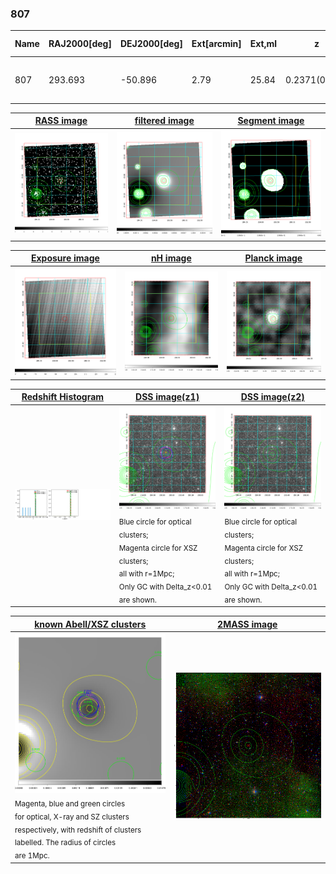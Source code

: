 <div STYLE="page-break-after: always;"></div>

### 807

|Name|RAJ2000[deg]|DEJ2000[deg] |Ext[arcmin]| Ext,ml | z | z_src| C|GC(XSZ,Delta_z<0.01)| GC(OPT,Delta_z<0.01)|GC| R_sig[arcmin] | R500[arcmin] | R500[Mpc]| CRsig[c/s] | CR500[c/s] |L500[1E44 erg/s]|F500[1E-12 erg/s/cm^2]| M500[1E14 Msun]|Tx[keV]|Cnt_sig|Beta|Rc[arcmin]|Comment|Alias|
|---|---|---|---|---|---|------|---|--------|---------|----------|---|---|---|---|---|---|---|---|---|---|---|---|---|---|
|807| 293.693| -50.896| 2.79| 25.84| 0.2371(0.000)| z_xsz| B| MCXC, PSZ2, Tar| A| A, MCXC, PSZ2, Tar, W| 16.306| 5.359| 1.209| 0.197(0.106)| 0.178(0.095)| 5.781(1.458)| 3.431(0.865)| 6.37(0.75)| 7.25(0.55)| 38.2| 0.921(-0.099+0.058)| 4.275(-0.673+0.585)| -| k352|

|[RASS image](../image/807/807_img.pdf)|[filtered image](../image/807/807_fil.pdf)|[Segment image](../image/807/807_seg.pdf)|
|-------------------|--------------------|-------------------|
| <img src="../image/807/807_img.png" width="300">  | <img src="../image/807/807_fil.png" width="300">   | <img src="../image/807/807_seg.png" width="300">  |

|[Exposure image](../image/807/807_mex.pdf)| [nH image](../image/807/807_nh.pdf)| [Planck image](../image/807/807_p.pdf)|
|-------------------|--------------------|-------------------|
|<img src="../image/807/807_mex.png" width="300">   | <img src="../image/807/807_nh.png" width="300">    | <img src="../image/807/807_p.png" width="300"> |

|[Redshift Histogram](../image/807/807_zg.pdf) | [DSS image(z1)](../image/807/807_dss_z1.pdf)      |  [DSS image(z2)](../image/807/807_dss_z2.pdf)    |
|-------------------|--------------------|-------------------|
|<img src="../image/807/807_zg.png" width="300"> |<img src="../image/807/807_dss_z1.png" width="300"> <sub><br>Blue circle for optical clusters; <br>Magenta circle for XSZ clusters; <br>all with r=1Mpc; <br>Only GC with Delta_z<0.01 are shown. </sub>| <img src="../image/807/807_dss_z2.png" width="300"><sub><br>Blue circle for optical clusters; <br>Magenta circle for XSZ clusters; <br>all with r=1Mpc; <br>Only GC with Delta_z<0.01 are shown. </sub> |

|[known Abell/XSZ clusters](../image/807/807_gc.pdf) | [2MASS image](../image/807/807_2mass.pdf)      |
|-------------------|-------------------|
|<img src=../image/807/807_gc.png width="300"> <br><sub>Magenta, blue and green circles <br>for optical, X-ray and SZ clusters <br>respectively, with redshift of clusters <br>labelled. The radius of circles <br>are 1Mpc.</sub>|<img src="../image/807/807_2mass.png" width="300">  |





